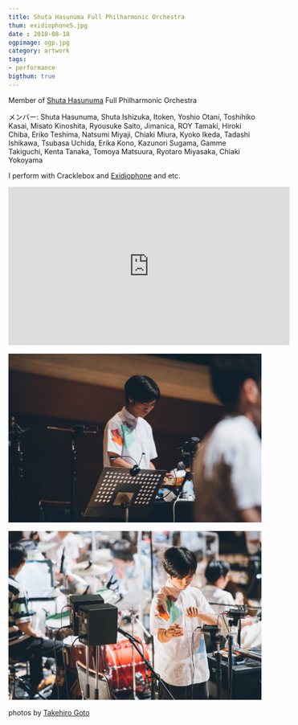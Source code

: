 ```yaml
---
title: Shuta Hasunuma Full Philharmonic Orchestra
thum: exidiophone5.jpg
date : 2018-08-18
ogpimage: ogp.jpg
category: artwork
tags:
- performance
bigthum: true
---
```


Member of [Shuta Hasunuma](http://www.shutahasunuma.com/en) Full Philharmonic Orchestra

メンバー: Shuta Hasunuma, Shuta Ishizuka, Itoken, Yoshio Otani, Toshihiko Kasai, Misato Kinoshita, Ryousuke Saito, Jimanica, ROY Tamaki, Hiroki Chiba, Eriko Teshima, Natsumi Miyaji, Chiaki Miura, Kyoko Ikeda, Tadashi Ishikawa, Tsubasa Uchida, Erika Kono, Kazunori Sugama, Gamme Takiguchi, Kenta Tanaka, Tomoya Matsuura, Ryotaro Miyasaka, Chiaki Yokoyama

I perform with Cracklebox and [Exidiophone](../exidiophone) and etc.


<iframe width="560" height="315" src="https://www.youtube.com/embed/y2RvTNaUWnc" frameborder="0" allow="accelerometer; autoplay; encrypted-media; gyroscope; picture-in-picture" allowfullscreen></iframe>


![](crackle.jpg)

![](exidiophone5.jpg)

photos by [Takehiro Goto](http://takehirogoto.com/)
